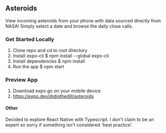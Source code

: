 ## Asteroids

View incoming asteroids from your phone with data sourced directly from NASA! Simply select a date and browse the daily close calls.

### Get Started Locally

1. Clone repo and cd to root directory
2. Install expo-cli $ npm install --global expo-cli
3. Install dependencies $ npm install
4. Run the app $ npm start

### Preview App

1. Download expo go on your mobile device
2. https://expo.dev/@digthedill/asteroids

#### Other

Decided to explore React Native with Typescript. I don't claim to be an expert so sorry if something isn't considered 'best practice'.
